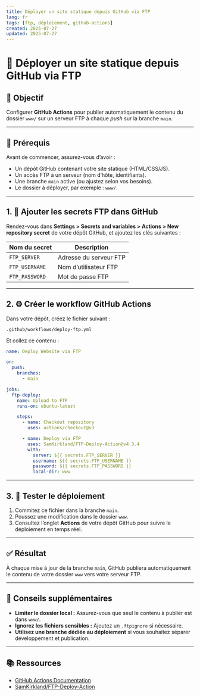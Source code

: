 ```yaml
---
title: Déployer un site statique depuis GitHub via FTP
lang: fr
tags: [ftp, déploiement, github-actions]
created: 2025-07-27
updated: 2025-07-27
---
```


# 🚀 Déployer un site statique depuis GitHub via FTP

## 🎯 Objectif

Configurer **GitHub Actions** pour publier automatiquement le contenu du dossier `www/` sur un serveur FTP à chaque *push* sur la branche `main`.

---

## 🧰 Prérequis

Avant de commencer, assurez-vous d’avoir :

- Un dépôt GitHub contenant votre site statique (HTML/CSS/JS).
- Un accès FTP à un serveur (nom d’hôte, identifiants).
- Une branche `main` active (ou ajustez selon vos besoins).
- Le dossier à déployer, par exemple : `www/`.

---

## 1. 🔐 Ajouter les secrets FTP dans GitHub

Rendez-vous dans **Settings > Secrets and variables > Actions > New repository secret** de votre dépôt GitHub, et ajoutez les clés suivantes :

| Nom du secret       | Description                   |
|---------------------|-------------------------------|
| `FTP_SERVER`        | Adresse du serveur FTP        |
| `FTP_USERNAME`      | Nom d’utilisateur FTP         |
| `FTP_PASSWORD`      | Mot de passe FTP              |

---

## 2. ⚙️ Créer le workflow GitHub Actions

Dans votre dépôt, créez le fichier suivant :

```
.github/workflows/deploy-ftp.yml
```

Et collez ce contenu :

```yaml
name: Deploy Website via FTP

on:
  push:
    branches:
      - main

jobs:
  ftp-deploy:
    name: Upload to FTP
    runs-on: ubuntu-latest

    steps:
      - name: Checkout repository
        uses: actions/checkout@v3

      - name: Deploy via FTP
        uses: SamKirkland/FTP-Deploy-Action@v4.3.4
        with:
          server: ${{ secrets.FTP_SERVER }}
          username: ${{ secrets.FTP_USERNAME }}
          password: ${{ secrets.FTP_PASSWORD }}
          local-dir: www
```

---

## 3. 🚀 Tester le déploiement

1. Commitez ce fichier dans la branche `main`.
2. Poussez une modification dans le dossier `www`.
3. Consultez l’onglet **Actions** de votre dépôt GitHub pour suivre le déploiement en temps réel.

---

## ✅ Résultat

À chaque mise à jour de la branche `main`, GitHub publiera automatiquement le contenu de votre dossier `www` vers votre serveur FTP.

---

## 🧼 Conseils supplémentaires

- **Limiter le dossier local :** Assurez-vous que seul le contenu à publier est dans `www/`.
- **Ignorez les fichiers sensibles :** Ajoutez un `.ftpignore` si nécessaire.
- **Utilisez une branche dédiée au déploiement** si vous souhaitez séparer développement et publication.

---

## 📚 Ressources

- [GitHub Actions Documentation](https://docs.github.com/en/actions)
- [SamKirkland/FTP-Deploy-Action](https://github.com/SamKirkland/FTP-Deploy-Action)
